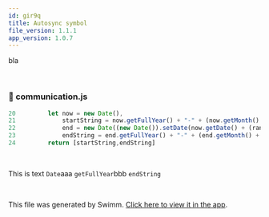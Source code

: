 ```yaml
---
id: gir9q
title: Autosync symbol
file_version: 1.1.1
app_version: 1.0.7
---
```


bla

<br/>


<!-- NOTE-swimm-snippet: the lines below link your snippet to Swimm -->
### 📄 communication.js
```javascript
20         let now = new Date(),
21             startString = now.getFullYear() + "-" + (now.getMonth() + 1) + "-" + (now.getDate()),
22             end = new Date((new Date()).setDate(now.getDate() + (range || 7))),
23             endString = end.getFullYear() + "-" + (end.getMonth() + 1) + "-" + (end.getDate());
24         return [startString,endString]
```

<br/>

This is text `Date`<swm-token data-swm-token=":communication.js:20:9:9:`    let now = new Date(),`"/>aaa `getFullYear`<swm-token data-swm-token=":communication.js:21:7:7:`        startString = now.getFullYear() + &quot;-&quot; + (now.getMonth() + 1) + &quot;-&quot; + (now.getDate()),`"/>bbb `endString`<swm-token data-swm-token=":communication.js:24:6:6:`    return [startString,endString]`"/>

<br/>

This file was generated by Swimm. [Click here to view it in the app](http://localhost:5001/repos/ls4DA2fLasmQuEbT4ipw/docs/gir9q).
